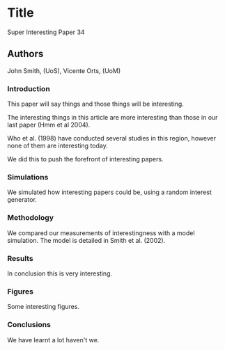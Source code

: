 # Title
Super Interesting Paper 34

## Authors
John Smith, (UoS),
Vicente Orts, (UoM)

### Introduction

This paper will say things and those things will be interesting.

The interesting things in this article are more interesting than those in our last paper (Hmm et al 2004).

Who et al. (1998) have conducted several studies in this region, however none of them are interesting today.

We did this to push the forefront of interesting papers.

### Simulations

We simulated how interesting papers could be, using a random interest generator.

### Methodology

We compared our measurements of interestingness with a model simulation. The model is detailed in Smith et al. (2002).

### Results

In conclusion this is very interesting.

### Figures

Some interesting figures.

### Conclusions

We have learnt a lot haven't we.